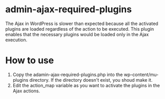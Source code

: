 # admin-ajax-required-plugins

The Ajax in WordPress is slower than expected because all the activated plugins are loaded regardless of the action to be executed. This plugin enables that the necessary plugins would be loaded only in the Ajax execution.

# How to use

1. Copy the adamin-ajax-required-plugins.php into the wp-content/mu-plugins directory. If the directory doesn't exist, you shoud make it.
2. Edit the action_map variable as you want to activate the plugins in the Ajax actions. 
